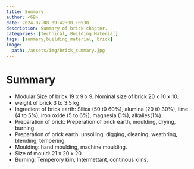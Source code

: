 ```yaml
---
title: Summary 
author: <69>
date: 2024-07-08 09:42:00 +0530
description: Summary of brick chapter. 
categories: [Technical, Building Material]
tags: [summary,building_material, brick]     
image:
  path: /assets/img/brick_summary.jpg
---
```


# Summary

- Modular Size of brick 19 x 9 x 9. Nominal size of brick 20 x 10 x 10.
- weight of brick 3 to 3.5 kg.
- Ingredient of brick earth: Silica (50 t0 60%), alumina (20 t0 30%), lime (4 to 5%), iron oxide (5 to 6%), magnesia (1%), alkalies(1%).
- Preparation of brick: Preperation of brick earth, moulding, drying, burning.
- Preparation of brick earth: unsoiling, digging, cleaning, weathring, blending, tempering.
- Moulding: hand moulding, machine moulding.
- Size of mould: 21 x 20 x 20.
- Burning: Temperory kiln, Intermettant, continous kilns.
